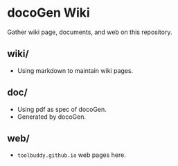 # docoGen Wiki 

Gather wiki page, documents, and web on this repository.

## wiki/

* Using markdown to maintain wiki pages.

## doc/ 

* Using pdf as spec of docoGen.
* Generated by docoGen.

## web/ 

* `toolbuddy.github.io` web pages here.
